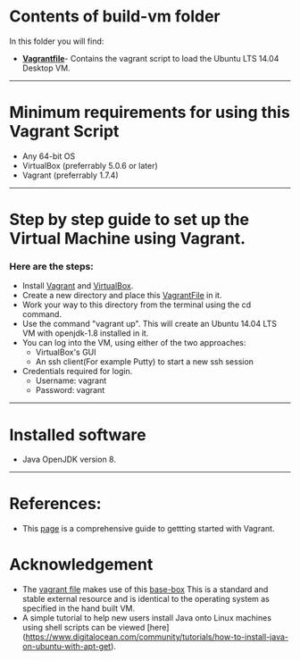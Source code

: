 # Contents of build-vm folder
In this folder you will find:
* [**Vagrantfile**](https://github.com/SoftwareEngineeringToolDemos/ICSE-2011-Checker-Framework/blob/master/build-vm/Vagrantfile)- Contains the vagrant script to load the Ubuntu LTS 14.04 Desktop VM. 

***

# Minimum requirements for using this Vagrant Script 
* Any 64-bit OS
* VirtualBox (preferrably 5.0.6 or later)
* Vagrant (preferrably 1.7.4) 

***

# Step by step guide to set up the Virtual Machine using Vagrant.

### Here are the steps:
* Install [Vagrant](https://www.vagrantup.com/downloads.html) and [VirtualBox](https://www.virtualbox.org/wiki/Downloads).
* Create a new directory and place this [VagrantFile](https://github.com/SoftwareEngineeringToolDemos/ICSE-2011-Checker-Framework/blob/master/build-vm/Vagrantfile) in it.
* Work your way to this directory from the terminal using the cd command.
* Use the command "vagrant up". This will create an Ubuntu 14.04 LTS VM with openjdk-1.8 installed in it.
* You can log into the VM, using either of the two approaches:
  * VirtualBox's GUI
  * An ssh client(For example Putty) to start a new ssh session
* Credentials required for login.
  * Username: vagrant
  * Password: vagrant

***

# Installed software
  * Java OpenJDK version 8. 
   
***


# References:
* This [page](https://docs.vagrantup.com/v2/getting-started/up.html) is a comprehensive guide to gettting started with Vagrant. 
 
# Acknowledgement
* The [vagrant file](https://github.com/SoftwareEngineeringToolDemos/ICSE-2011-Checker-Framework/blob/master/build-vm/Vagrantfile) makes use of this [base-box](https://atlas.hashicorp.com/rudolfochrist/boxes/ubuntu-desktop)
This is a standard and stable external resource and is identical to the operating system as specified in the hand built VM.
* A simple tutorial to help new users install Java onto Linux machines using shell scripts can be viewed [here] (https://www.digitalocean.com/community/tutorials/how-to-install-java-on-ubuntu-with-apt-get).


